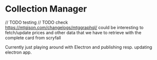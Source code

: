 # Collection Manager

// TODO testing
// TODO check https://mtgjson.com/changelogs/mtggraphql/ could be interesting to fetch/update prices and other data that we have to retrieve with the complete card from scryfall

Currently just playing around with Electron and publishing resp. updating electron app.
